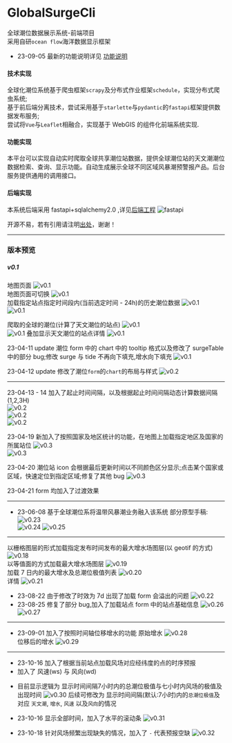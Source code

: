 # GlobalSurgeCli

全球潮位数据展示系统-前端项目  
采用自研`ocean flow`海洋数据显示框架

-   23-09-05 最新的功能说明详见 [功能说明](./主要功能介绍.md)

#### 技术实现

全球化潮位系统基于爬虫框架`scrapy`及分布式作业框架`schedule`，实现分布式爬虫系统;  
基于前后端分离技术，尝试采用基于`starlette`与`pydantic`的`fastapi`框架提供数据发布服务;  
尝试将`Vue`与`Leaflet`相融合，实现基于 WebGIS 的组件化前端系统实现.

#### 功能实现

本平台可以实现自动实时爬取全球共享潮位站数据，提供全球潮位站的天文潮潮位数据检索、查询、显示功能。自动生成展示全球不同区域风暴潮预警报产品。后台服务提供通用的调用接口。

#### 后端实现

本系统后端采用 fastapi+sqlalchemy2.0 ,详见[后端工程](https://github.com/evaseemefly/GlobalSurgeSys)
![fastapi](./public/static/icons/fastapi/fastapi-tutorial.png)

开源不易，若有引用请注明[出处](https://github.com/evaseemefly/GlobalSurgeCli)，谢谢！

---

### 版本预览

##### v0.1

地图页面
![v0.1](./docs/imgs/001.png)  
地图页面可切换
![v0.1](./docs/imgs/002.png)  
加载指定站点指定时间段内(当前选定时间 - 24h)的历史潮位数据
![v0.1](./docs/imgs/003.png)  
![v0.1](./docs/imgs/004.png)

爬取的全球的潮位(计算了天文潮位的站点)
![v0.1](./docs/imgs/005.png)  
![v0.1](./docs/imgs/006.png)
叠加显示天文潮位的站点详情
![v0.1](./docs/imgs/007.png)

23-04-11 update 潮位 form 中的 chart 中的 tooltip 格式以及修改了 surgeTable 中的部分 bug;修改 surge 与 tide 不再向下填充,增水向下填充
![v0.1](./docs/imgs/008.png)

23-04-12 update 修改了潮位`form`的`chart`的布局与样式
![v0.2](./docs/imgs/009.png)

---

23-04-13 - 14 加入了起止时间间隔，以及根据起止时间间隔动态计算数据间隔(1,2,3H)  
![v0.2](./docs/imgs/010.png)  
![v0.2](./docs/imgs/011.png)  
![v0.2](./docs/imgs/012.png)

23-04-19 新加入了按照国家及地区统计的功能，在地图上加载指定地区及国家的所属站位
![v0.3](./docs/imgs/014.png)  
![v0.3](./docs/imgs/015.png)

23-04-20 潮位站 icon 会根据最后更新时间以不同颜色区分显示;点击某个国家或区域，快速定位到指定区域;修复了其他 bug
![v0.3](./docs/imgs/016.png)

23-04-21 form 均加入了过渡效果

---

-   23-06-08
    基于全球潮位系将温带风暴潮业务融入该系统
    部分原型手稿:
    ![v0.23](./docs/imgs/023.png)  
    ![v0.24](./docs/imgs/024.png)
    ![v0.25](./docs/imgs/025.png)

---

以栅格图层的形式加载指定发布时间发布的最大增水场图层(以 geotif 的方式)
![v0.18](./docs/imgs/018.png)  
以等值面的方式加载最大增水场图层
![v0.19](./docs/imgs/019.png)  
加载 7 日内的最大增水及总潮位极值列表
![v0.20](./docs/imgs/020.png)  
详情
![v0.21](./docs/imgs/021.png)

-   23-08-22 由于修改了时效为 7d 出现了加载 form 会溢出的问题
    ![v0.22](./docs/imgs/022.png)
-   23-08-25 修复了部分 bug,加入了加载站点 form 中的站点基础信息
    ![v0.26](./docs/imgs/026.png)  
    ![v0.27](./docs/imgs/027.png)

---

-   23-09-01 加入了按照时间轴位移增水的功能
    原始增水
    ![v0.28](./docs/imgs/028.png)  
     位移后的增水
    ![v0.29](./docs/imgs/029.png)

---

-   23-10-16 加入了根据当前站点加载风场对应经纬度的点的时序预报
-   加入了 风速(ws) 与 风向(wd)
* 目前显示逻辑为 显示时间间隔7小时内的总潮位极值与七小时内风场的极值及出现时间
![v0.30](./docs/imgs/030.png)
后续可修改为 显示时间间隔(默认:7小时)内的`总潮位极值`及对应 `天文潮`, `增水`, `风速` 以及`风向`的情况

- 23-10-16 显示全部时间，加入了水平的滚动条
![v0.31](./docs/imgs/031.png)

- 23-10-18 针对风场频繁出现缺失的情况，加入了 `-` 代表预报空缺
![v0.32](./docs/imgs/032.png)